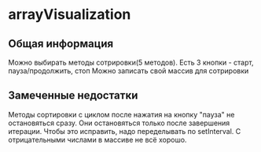 # arrayVisualization

## Общая информация
Можно выбирать методы сотрировки(5 методов).
Есть 3 кнопки - старт, пауза/продолжить, стоп
Можно записать свой массив для сотрировки

## Замеченные недостатки
Методы сортировки с циклом после нажатия на кнопку "пауза" не остановяться сразу. Они остановяться только после завершения итерации. Чтобы это исправить, надо переделывать по setInterval.
С отрицательными числами в массиве не всё хорошо.
